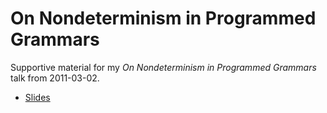 On Nondeterminism in Programmed Grammars
========================================

Supportive material for my *On Nondeterminism in Programmed Grammars* talk from 2011-03-02.

* [Slides](https://github.com/s3rvac/talks/raw/master/2011-03-02-On-Nondeterminism-in-Programmed-Grammars/slides.pdf)
